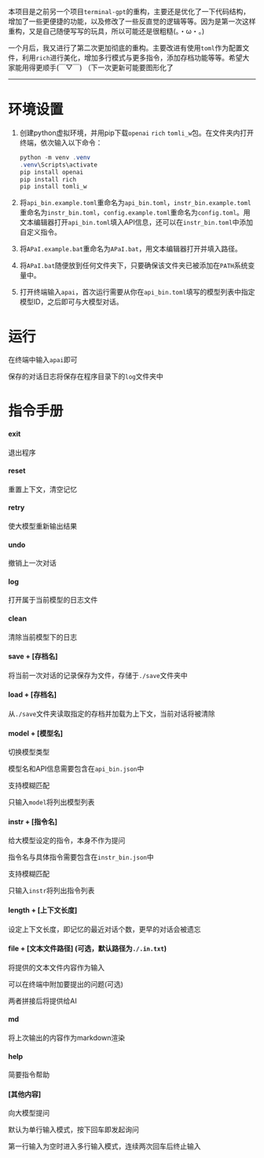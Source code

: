 本项目是之前另一个项目`terminal-gpt`的重构，主要还是优化了一下代码结构，增加了一些更便捷的功能，以及修改了一些反直觉的逻辑等等。因为是第一次这样重构，又是自己随便写写的玩具，所以可能还是很粗糙(。・ω・。)

一个月后，我又进行了第二次更加彻底的重构。主要改进有使用`toml`作为配置文件，利用`rich`进行美化，增加多行模式与更多指令，添加存档功能等等。希望大家能用得更顺手(￣▽￣) （下一次更新可能要图形化了



---

# 环境设置

1. 创建python虚拟环境，并用pip下载`openai` `rich` `tomli_w`包。在文件夹内打开终端，依次输入以下命令：
   ```powershell
   python -m venv .venv
   .venv\Scripts\activate
   pip install openai
   pip install rich
   pip install tomli_w
   ```
   
2. 将`api_bin.example.toml`重命名为`api_bin.toml`，`instr_bin.example.toml`重命名为`instr_bin.toml`，`config.example.toml`重命名为`config.toml`。用文本编辑器打开`api_bin.toml`填入API信息，还可以在`instr_bin.toml`中添加自定义指令。
4. 将`APaI.example.bat`重命名为`APaI.bat`，用文本编辑器打开并填入路径。
5. 将`APaI.bat`随便放到任何文件夹下，只要确保该文件夹已被添加在`PATH`系统变量中。
6. 打开终端输入`apai`，首次运行需要从你在`api_bin.toml`填写的模型列表中指定模型ID，之后即可与大模型对话。



# 运行

在终端中输入`apai`即可



保存的对话日志将保存在程序目录下的`log`文件夹中



# 指令手册

#### exit

退出程序

#### reset

重置上下文，清空记忆

#### retry

使大模型重新输出结果

#### undo

撤销上一次对话

#### log

打开属于当前模型的日志文件

#### clean

清除当前模型下的日志

#### save + [存档名]

将当前一次对话的记录保存为文件，存储于`./save`文件夹中

#### load + [存档名]

从`./save`文件夹读取指定的存档并加载为上下文，当前对话将被清除

#### model + [模型名]

切换模型类型

模型名和API信息需要包含在`api_bin.json`中

支持模糊匹配

只输入`model`将列出模型列表

#### instr  + [指令名]

给大模型设定的指令，本身不作为提问

指令名与具体指令需要包含在`instr_bin.json`中

支持模糊匹配

只输入`instr`将列出指令列表

#### length + [上下文长度]

设定上下文长度，即记忆的最近对话个数，更早的对话会被遗忘

#### file + [文本文件路径] (可选，默认路径为`./.in.txt`)

将提供的文本文件内容作为输入

可以在终端中附加要提出的问题(可选)

两者拼接后将提供给AI

#### md

将上次输出的内容作为markdown渲染

#### help

简要指令帮助

#### [其他内容]

向大模型提问

默认为单行输入模式，按下回车即发起询问

第一行输入为空时进入多行输入模式，连续两次回车后终止输入


